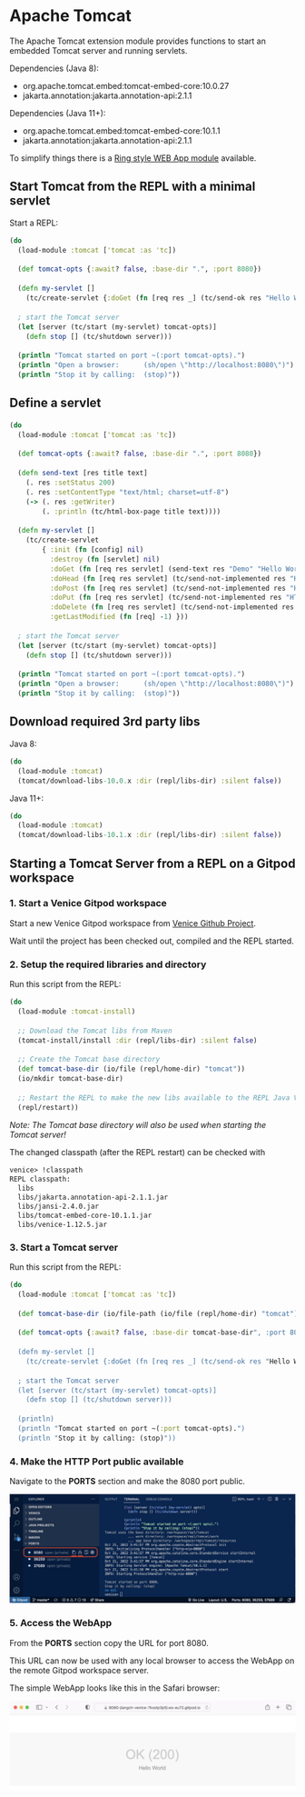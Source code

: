 # Apache Tomcat

The Apache Tomcat extension module provides functions to start an embedded 
Tomcat server and running servlets.

Dependencies (Java 8):

 - org.apache.tomcat.embed:tomcat-embed-core:10.0.27
 - jakarta.annotation:jakarta.annotation-api:2.1.1

Dependencies (Java 11+):

 - org.apache.tomcat.embed:tomcat-embed-core:10.1.1
 - jakarta.annotation:jakarta.annotation-api:2.1.1

To simplify things there is a 
[Ring style WEB App module](ext-ring.md) available.
 
 
 
## Start Tomcat from the REPL with a minimal servlet

Start a REPL:

```clojure
(do
  (load-module :tomcat ['tomcat :as 'tc])

  (def tomcat-opts {:await? false, :base-dir ".", :port 8080})

  (defn my-servlet []
    (tc/create-servlet {:doGet (fn [req res _] (tc/send-ok res "Hello World"))}))

  ; start the Tomcat server
  (let [server (tc/start (my-servlet) tomcat-opts)]
    (defn stop [] (tc/shutdown server)))
  
  (println "Tomcat started on port ~(:port tomcat-opts).")
  (println "Open a browser:      (sh/open \"http://localhost:8080\")")
  (println "Stop it by calling:  (stop)"))
```


## Define a servlet

```clojure
(do
  (load-module :tomcat ['tomcat :as 'tc])

  (def tomcat-opts {:await? false, :base-dir ".", :port 8080})

  (defn send-text [res title text]
    (. res :setStatus 200)
    (. res :setContentType "text/html; charset=utf-8")
    (-> (. res :getWriter)
        (. :println (tc/html-box-page title text))))

  (defn my-servlet []
    (tc/create-servlet
        { :init (fn [config] nil)
          :destroy (fn [servlet] nil)
          :doGet (fn [req res servlet] (send-text res "Demo" "Hello World"))
          :doHead (fn [req res servlet] (tc/send-not-implemented res "HTTP Method HEAD"))
          :doPost (fn [req res servlet] (tc/send-not-implemented res "HTTP Method POST"))
          :doPut (fn [req res servlet] (tc/send-not-implemented res "HTTP Method PUT"))
          :doDelete (fn [req res servlet] (tc/send-not-implemented res "HTTP Method DELETE"))
          :getLastModified (fn [req] -1) }))

  ; start the Tomcat server
  (let [server (tc/start (my-servlet) tomcat-opts)]
    (defn stop [] (tc/shutdown server)))
  
  (println "Tomcat started on port ~(:port tomcat-opts).")
  (println "Open a browser:      (sh/open \"http://localhost:8080\")")
  (println "Stop it by calling:  (stop)"))
```



## Download required 3rd party libs

Java 8:

```clojure
(do
  (load-module :tomcat)
  (tomcat/download-libs-10.0.x :dir (repl/libs-dir) :silent false))
```

Java 11+:

```clojure
(do
  (load-module :tomcat)
  (tomcat/download-libs-10.1.x :dir (repl/libs-dir) :silent false))
```



## Starting a Tomcat Server from a REPL on a Gitpod workspace

### 1. Start a Venice Gitpod workspace

Start a new Venice Gitpod workspace from [Venice Github Project](https://github.com/jlangch/venice).

Wait until the project has been checked out, compiled and the REPL started.


### 2. Setup the required libraries and directory

Run this script from the REPL:

```clojure
(do
  (load-module :tomcat-install)
    
  ;; Download the Tomcat libs from Maven
  (tomcat-install/install :dir (repl/libs-dir) :silent false)
  
  ;; Create the Tomcat base directory
  (def tomcat-base-dir (io/file (repl/home-dir) "tomcat"))
  (io/mkdir tomcat-base-dir)
  
  ;; Restart the REPL to make the new libs available to the REPL Java VM
  (repl/restart))
```

*Note: The Tomcat base directory will also be used when starting the Tomcat server!*

The changed classpath (after the REPL restart) can be checked with

```text
venice> !classpath
REPL classpath:
  libs
  libs/jakarta.annotation-api-2.1.1.jar
  libs/jansi-2.4.0.jar
  libs/tomcat-embed-core-10.1.1.jar
  libs/venice-1.12.5.jar
```


### 3. Start a Tomcat server

Run this script from the REPL:

```clojure
(do
  (load-module :tomcat ['tomcat :as 'tc])

  (def tomcat-base-dir (io/file-path (io/file (repl/home-dir) "tomcat")))
  
  (def tomcat-opts {:await? false, :base-dir tomcat-base-dir", :port 8080})

  (defn my-servlet []
    (tc/create-servlet {:doGet (fn [req res _] (tc/send-ok res "Hello World"))}))

  ; start the Tomcat server
  (let [server (tc/start (my-servlet) tomcat-opts)]
    (defn stop [] (tc/shutdown server)))
  
  (println)
  (println "Tomcat started on port ~(:port tomcat-opts).")
  (println "Stop it by calling: (stop)"))
```


### 4. Make the HTTP Port public available

Navigate to the **PORTS** section and make the 8080 port public.

<img src="https://github.com/jlangch/venice/blob/master/doc/assets/gitpod/gitpod-repl-tomcat-ports.png">



### 5. Access the WebApp

From the **PORTS** section copy the URL for port 8080. 

This URL can now be used with any local browser to access the WebApp on the remote Gitpod workspace server.

The simple WebApp looks like this in the Safari browser:

<img src="https://github.com/jlangch/venice/blob/master/doc/assets/gitpod/gitpod-repl-tomcat-webapp.png">



